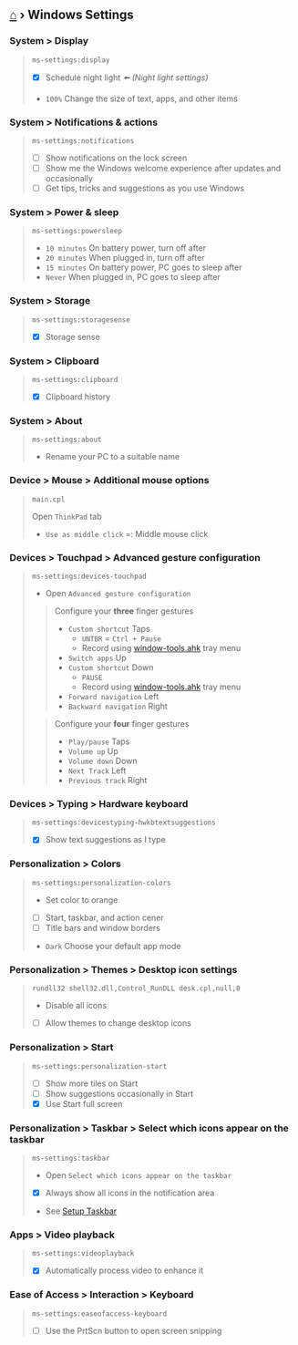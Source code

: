## [⌂](README.md) › **Windows Settings**

### System > Display
> ```
> ms-settings:display
> ```
> - [x] Schedule night light _🠘 (Night light settings)_
> - `100%` Change the size of text, apps, and other items

### System > Notif‌ications & actions
> ```
> ms-settings:notifications
> ```
> - [ ] Show notif‌ications on the lock screen
> - [ ] Show me the Windows welcome experience after updates and occasionally
> - [ ] Get tips, tricks and suggestions as you use Windows

### System > Power & sleep
> ```
> ms-settings:powersleep
> ```
> - `10 minutes` On battery power, turn off after
> - `20 minutes` When plugged in, turn off after
> - `15 minutes` On battery power, PC goes to sleep after
> - `Never` When plugged in, PC goes to sleep after

### System > Storage
> ```
> ms-settings:storagesense
> ```
> - [x] Storage sense

### System > Clipboard
> ```
> ms-settings:clipboard
> ```
> - [x] Clipboard history

### System > About
>```
>ms-settings:about
>```
>- Rename your PC to a suitable name

### Device > Mouse > Additional mouse options
> ```
> main.cpl
> ```
> Open `ThinkPad` tab
> - `Use as middle click` =: Middle mouse click

### Devices > Touchpad > Advanced gesture conf‌iguration
> ```
> ms-settings:devices-touchpad
> ```
> - Open `Advanced gesture conf‌iguration`
> 
> > Conf‌igure your **three** f‌inger gestures
> > - `Custom shortcut` Taps
> >   - `UNTBR` = `Ctrl + Pause` 
> >   - Record using [window-tools.ahk](taskbar-tools/window-tools.ahk) tray menu 
> > - `Switch apps` Up
> > - `Custom shortcut` Down
> >   -  `PAUSE` 
> >   - Record using [window-tools.ahk](taskbar-tools/window-tools.ahk) tray menu 
> > - `Forward navigation` Left
> > - `Backward navigation` Right
> 
> > Conf‌igure your **four** f‌inger gestures
> > - `Play/pause` Taps
> > - `Volume up` Up
> > - `Volume down` Down
> > - `Next Track` Left
> > - `Previous track` Right

### Devices > Typing > Hardware keyboard
> ```
> ms-settings:devicestyping-hwkbtextsuggestions
> ```
> - [x] Show text suggestions as I type

### Personalization > Colors
> ```
> ms-settings:personalization-colors
> ```
> - Set color to orange
> - [ ] Start, taskbar, and action cener
> - [ ] Title bars and window borders
> - `Dark` Choose your default app mode

### Personalization > Themes > Desktop icon settings
> ```
> rundll32 shell32.dll,Control_RunDLL desk.cpl,null,0
> ```
> - Disable all icons
> - [ ] Allow themes to change desktop icons

### Personalization > Start
> ```
> ms-settings:personalization-start
> ```
> - [ ] Show more tiles on Start
> - [ ] Show suggestions occasionally in Start
> - [x] Use Start full screen

### Personalization > Taskbar > Select which icons appear on the taskbar
> ```
> ms-settings:taskbar
> ```
> - Open `Select which icons appear on the taskbar`
> - [x] Always show all icons in the notif‌ication area
> - See [Setup Taskbar](windows-configs.md#setup-taskbar)

### Apps > Video playback
> ```
> ms-settings:videoplayback	
> ```
> - [x] Automatically process video to enhance it

### Ease of Access > Interaction > Keyboard
> ```
> ms-settings:easeofaccess-keyboard
> ```
> - [ ] Use the PrtScn button to open screen snipping